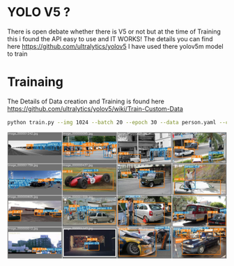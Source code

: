 
# YOLO V5 ? 
There is open debate whether there is V5 or not but at the time of Training this i found the API
easy to use and IT WORKS! The details you can find here https://github.com/ultralytics/yolov5
I have used there yolov5m model to train

# Trainaing
The Details of Data creation and Training is found here 
https://github.com/ultralytics/yolov5/wiki/Train-Custom-Data

```sh
python train.py --img 1024 --batch 20 --epoch 30 --data person.yaml --cfg yolov5m.yaml --weights yolov5m.pt --name person 
```

![plot](test_batch_pred.jpg)

